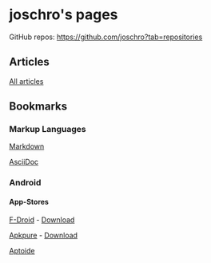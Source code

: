 joschro's pages
===============
GitHub repos: <https://github.com/joschro?tab=repositories>

Articles
--------
[All articles](articles/)

Bookmarks
---------

### Markup Languages
[Markdown](https://github.com/adam-p/markdown-here/wiki/Markdown-Cheatsheet)

[AsciiDoc](https://asciidoctor.org/docs/asciidoc-syntax-quick-reference)

### Android
#### App-Stores
[F-Droid](https://f-droid.org/) - [Download](https://f-droid.org/FDroid.apk)

[Apkpure](https://apkpure.com/) - [Download](https://apkpure.com/apkpure/com.apkpure.aegon/download?from=aegon)

[Aptoide](https://www.aptoide.com/)


